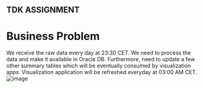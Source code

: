 ## TDK ASSIGNMENT
# Business Problem
We receive the raw data every day at 23:30 CET. We need to process the data and make it available in Oracle DB. Furthermore, need to update a few other summary tables which will be eventually consumed by visualization apps. Visualization application will be refreshed everyday at 03:00 AM CET.
![image](https://user-images.githubusercontent.com/44209235/225008125-31612b41-26e8-4c4d-a91b-70e6e3f5e25d.png)
